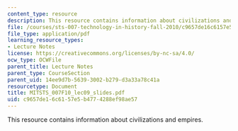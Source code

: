 ```yaml
---
content_type: resource
description: This resource contains information about civilizations and empires.
file: /courses/sts-007-technology-in-history-fall-2010/c9657de16c6157e5b4774288ef98ae57_MITSTS_007F10_lec09_slides.pdf
file_type: application/pdf
learning_resource_types:
- Lecture Notes
license: https://creativecommons.org/licenses/by-nc-sa/4.0/
ocw_type: OCWFile
parent_title: Lecture Notes
parent_type: CourseSection
parent_uid: 14ee9d7b-5639-3002-b279-d3a33a78c41a
resourcetype: Document
title: MITSTS_007F10_lec09_slides.pdf
uid: c9657de1-6c61-57e5-b477-4288ef98ae57
---
```

This resource contains information about civilizations and empires.